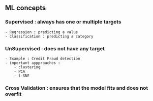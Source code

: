 ## ML concepts

### Supervised : always has one or multiple targets
	- Regression : predicting a value
	- Classification : predicting a category

### UnSupervised : does not have any target
	- Example : Credit Fraud detection 
	- important appproaches :
		- clustering
		- PCA
		- t-SNE

### Cross Validation : ensures that the model fits and does not overfit
